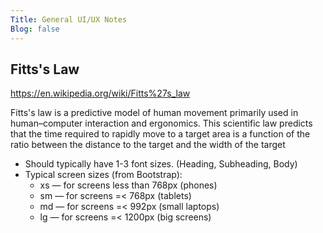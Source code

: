 ```yaml
---
Title: General UI/UX Notes
Blog: false
---
```


## Fitts's Law

<https://en.wikipedia.org/wiki/Fitts%27s_law>

Fitts's law is a predictive model of human movement primarily used in human–computer interaction and ergonomics. This scientific law predicts that the time required to rapidly move to a target area is a function of the ratio between the distance to the target and the width of the target

* Should typically have 1-3 font sizes. (Heading, Subheading, Body)
* Typical screen sizes (from Bootstrap):
  * xs — for screens less than 768px (phones)
  * sm — for screens =< 768px (tablets)
  * md — for screens =< 992px (small laptops)
  * lg — for screens =< 1200px (big screens)
